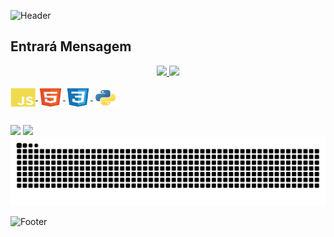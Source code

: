 ![Header](https://capsule-render.vercel.app/api?type=waving&color=00618A&height=120&section=header)

## Entrará Mensagem
<div align="center">
  <a href="https://github.com/Jhonata-Anderson">
  <img height="180em" src="https://github-readme-stats.vercel.app/api?username=Jhonata-Anderson&show_icons=true&theme=radical&include_all_commits=true&count_private=true"/>
  <img height="180em" src="https://github-readme-stats.vercel.app/api/top-langs/?username=Jhonata-Anderson&layout=compact&langs_count=7&theme=radical"/>
</div>
    
<div style="display: inline_block"><br>
  <img align="center" alt="Rafa-Js" height="30" width="40" src="https://raw.githubusercontent.com/devicons/devicon/master/icons/javascript/javascript-plain.svg">
  <img align="center" alt="Rafa-HTML" height="30" width="40" src="https://raw.githubusercontent.com/devicons/devicon/master/icons/html5/html5-original.svg">
  <img align="center" alt="Rafa-CSS" height="30" width="40" src="https://raw.githubusercontent.com/devicons/devicon/master/icons/css3/css3-original.svg">
  <img align="center" alt="Rafa-Python" height="30" width="40" src="https://raw.githubusercontent.com/devicons/devicon/master/icons/python/python-original.svg">
</div>

##

<div> 
  <a href = "mailto:jhonatacursos543@gmail.com"><img src="https://img.shields.io/badge/-Gmail-%23333?style=for-the-badge&logo=gmail&logoColor=white" target="_blank"></a>
  <a href="https://linkedin.com/in/jhonata-anderson-602737217" target="_blank"><img src="https://img.shields.io/badge/-LinkedIn-%230077B5?style=for-the-badge&logo=linkedin&logoColor=white" target="_blank"></a> 

<picture>
  <source media="(prefers-color-scheme: dark)" srcset="https://raw.githubusercontent.com/Jhonata-Anderson/Jhonata-Anderson/output/github-contribution-grid-snake-dark.svg">
  <source media="(prefers-color-scheme: light)" srcset="https://raw.githubusercontent.com/Jhonata-Anderson/Jhonata-Anderson/output/github-contribution-grid-snake.svg">
  <img alt="github contribution grid snake animation" src="https://raw.githubusercontent.com/Jhonata-Anderson/Jhonata-Anderson/output/github-contribution-grid-snake.svg">
</picture>

</div>

![Footer](https://capsule-render.vercel.app/api?type=waving&color=00618A&height=120&section=footer)
